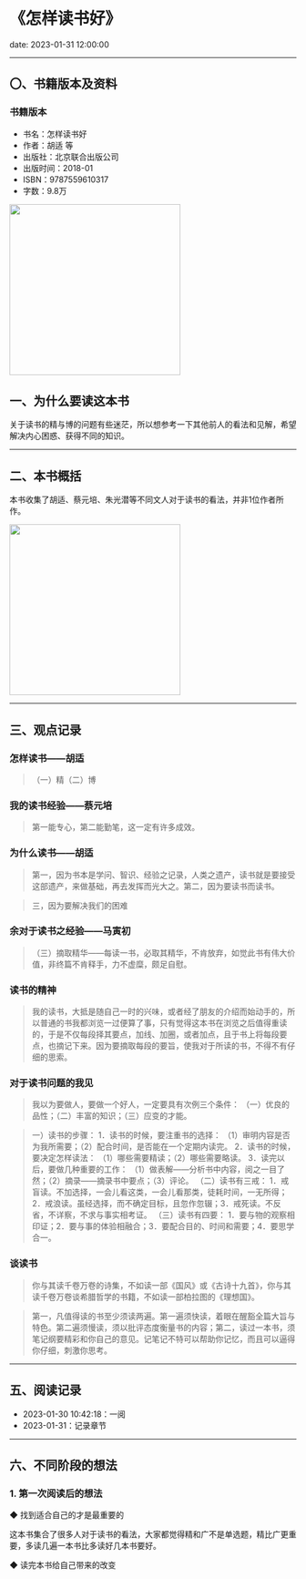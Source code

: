 # 《怎样读书好》

date: 2023-01-31 12:00:00

---

## 〇、书籍版本及资料

### 书籍版本

- 书名：怎样读书好
- 作者：胡适 等
- 出版社：北京联合出版公司
- 出版时间：2018-01
- ISBN：9787559610317
- 字数：9.8万

<img src="https://s1.ax1x.com/2023/01/31/pS0FGHx.png" height="300px"/>

## 一、为什么要读这本书

关于读书的精与博的问题有些迷茫，所以想参考一下其他前人的看法和见解，希望解决内心困惑、获得不同的知识。

---

## 二、本书概括

本书收集了胡适、蔡元培、朱光潜等不同文人对于读书的看法，并非1位作者所作。

<img src="https://s1.ax1x.com/2023/01/31/pS0FtUK.png" height="300px"/>

---

## 三、观点记录


### 怎样读书——胡适

> （一）精（二）博


### 我的读书经验——蔡元培

> 第一能专心，第二能勤笔，这一定有许多成效。

### 为什么读书——胡适

> 第一，因为书本是学问、智识、经验之记录，人类之遗产，读书就是要接受这部遗产，来做基础，再去发挥而光大之。第二，因为要读书而读书。

> 三，因为要解决我们的困难

### 余对于读书之经验——马寅初

> （三）摘取精华——每读一书，必取其精华，不肯放弃，如觉此书有伟大价值，非终篇不肯释手，力不虚糜，颇足自慰。

### 读书的精神

> 我的读书，大抵是随自己一时的兴味，或者经了朋友的介绍而始动手的，所以普通的书我都浏览一过便算了事，只有觉得这本书在浏览之后值得重读的，于是不仅每段择其要点，加线、加圈，或者加点，且于书上将每段要点，也摘记下来。因为要摘取每段的要旨，使我对于所读的书，不得不有仔细的思索。

### 对于读书问题的我见

> 我以为要做人，要做一个好人，一定要具有次例三个条件：
（一）优良的品性；（二）丰富的知识；（三）应变的才能。

> 一）读书的步骤：
1．读书的时候，要注重书的选择：
（1）审明内容是否为我所需要；（2）配合时间，是否能在一个定期内读完。
2．读书的时候，要决定怎样读法：
（1）哪些需要精读；（2）哪些需要略读。
3．读完以后，要做几种重要的工作：
（1）做表解——分析书中内容，阅之一目了然；（2）摘录——摘录书中要点；（3）评论。
（二）读书有三戒：
1．戒盲读。不加选择，一会儿看这类，一会儿看那类，徒耗时间，一无所得；2．戒浪读。虽经选择，而不确定目标，且忽作忽辍；3．戒死读。不反省，不详察，不求与事实相考证。
（三）读书有四要：
1．要与物的观察相印证；2．要与事的体验相融合；3．要配合目的、时间和需要；4．要思学合一。

### 谈读书

> 你与其读千卷万卷的诗集，不如读一部《国风》或《古诗十九首》，你与其读千卷万卷谈希腊哲学的书籍，不如读一部柏拉图的《理想国》。

> 第一，凡值得读的书至少须读两遍。第一遍须快读，着眼在醒豁全篇大旨与特色。第二遍须慢读，须以批评态度衡量书的内容；第二，读过一本书，须笔记纲要精彩和你自己的意见。记笔记不特可以帮助你记忆，而且可以逼得你仔细，刺激你思考。


---

## 五、阅读记录

- 2023-01-30 10:42:18：一阅
- 2023-01-31：记录章节

---


## 六、不同阶段的想法

### 1. 第一次阅读后的想法

◆ 找到适合自己的才是最重要的

这本书集合了很多人对于读书的看法，大家都觉得精和广不是单选题，精比广更重要，多读几遍一本书比多读好几本书要好。


◆ 读完本书给自己带来的改变


